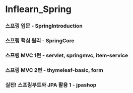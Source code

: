 # Inflearn_Spring



### 스프링 입문 - SpringIntroduction

### 스프링 핵심 원리 - SpringCore

### 스프링 MVC 1편 - servlet, springmvc, item-service

### 스프링 MVC 2편 - thymeleaf-basic, form

### 실전! 스프링부트와 JPA 활용 1 - jpashop